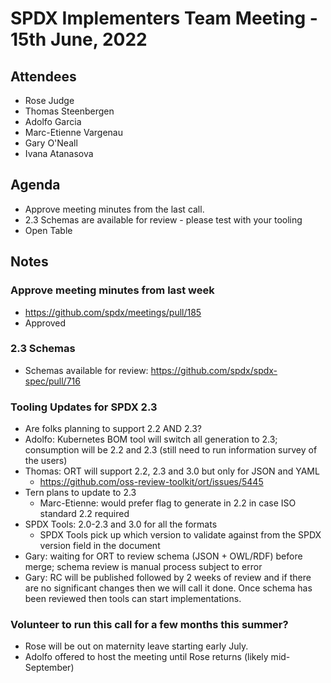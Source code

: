 # SPDX Implementers Team Meeting - 15th June, 2022

## Attendees
* Rose Judge
* Thomas Steenbergen
* Adolfo Garcia
* Marc-Etienne Vargenau
* Gary O'Neall
* Ivana Atanasova


## Agenda
* Approve meeting minutes from the last call.
* 2.3 Schemas are available for review - please test with your tooling
* Open Table

## Notes
### Approve meeting minutes from last week
* https://github.com/spdx/meetings/pull/185
* Approved

### 2.3 Schemas
* Schemas available for review: https://github.com/spdx/spdx-spec/pull/716

### Tooling Updates for SPDX 2.3
* Are folks planning to support 2.2 AND 2.3?
* Adolfo: Kubernetes BOM tool will switch all generation to 2.3; consumption will be 2.2 and 2.3 (still need to run information survey of the users)
* Thomas: ORT will support 2.2, 2.3 and 3.0 but only for JSON and YAML
    * https://github.com/oss-review-toolkit/ort/issues/5445
* Tern plans to update to 2.3
   * Marc-Etienne: would prefer flag to generate in 2.2 in case ISO standard 2.2 required
* SPDX Tools: 2.0-2.3 and 3.0 for all the formats
   * SPDX Tools pick up which version to validate against from the SPDX version field in the document
* Gary: waiting for ORT to review schema (JSON + OWL/RDF) before merge; schema review is manual process subject to error
* Gary: RC will be published followed by 2 weeks of review and if there are no significant changes then we will call it done. Once schema has been reviewed then tools can start implementations.

### Volunteer to run this call for a few months this summer?
* Rose will be out on maternity leave starting early July.
* Adolfo offered to host the meeting until Rose returns (likely mid-September)
